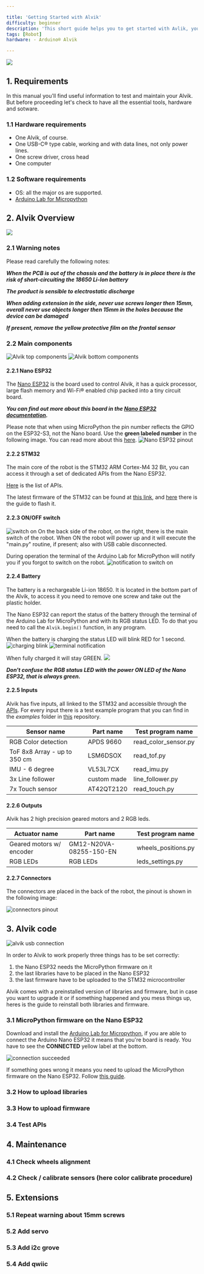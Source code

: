 ```yaml
---

title: 'Getting Started with Alvik'
difficulty: beginner
description: 'This short guide helps you to get started with Avlik, you'll also find useful information to maintain your Alvik.'
tags: [Robot]
hardware: - Arduino® Alvik

---
```


![](assets/title.png)

## 1. Requirements
In this manual you'll find useful information to test and maintain your Alvik. But before proceeding let's check to have all the essential tools, hardware and sotware. 

### 1.1 Hardware requirements

 - One Alvik, of course.
 - One USB-C® type cable, working and with data lines, not only power lines.
 - One screw driver, cross head
 - One computer

### 1.2 Software requirements

 - OS: all the major os are supported.
 - [Arduino Lab for Micropython](https://labs.arduino.cc/en/labs/micropython)

## 2. Alvik Overview
![](assets/main-components.png)
### 2.1 Warning notes
Please read carefully the following notes:

***When the PCB is out of the chassis and the battery is in place there is the risk of short-circuiting the 18650 Li-Ion battery***

***The product is sensible to electrostatic discharge***

***When adding extension in the side, never use screws longer then 15mm, overall never use objects longer then 15mm in the holes because the device can be damaged***

***If present, remove the yellow protective film on the frontal sensor***

### 2.2 Main components
![Alvik top components](assets/up-components.png)
![Alvik bottom components](assets/down-components.png)
#### 2.2.1 Nano ESP32
The [Nano ESP32](https://store.arduino.cc/products/nano-esp32) is the board used to control Alvik, it has a quick processor, large flash memory and Wi-Fi® enabled chip packed into a tiny circuit board.

***You can find out more about this board in the [Nano ESP32 documentation](/hardware/nano-esp32).***

Please note that when using MicroPython the pin number reflects the GPIO on the ESP32-S3, not the Nano board. Use the **green labeled number** in the following image. You can read more about this [here](https://docs.arduino.cc/micropython/micropython-course/course/introduction-python#nano-esp32--micropython-pinout).
![Nano ESP32 pinout](assets/esp-pinout.png)

#### 2.2.2 STM32

The main core of the robot is the STM32 ARM Cortex-M4 32 Bit, you can access it through a set of dedicated APIs from the Nano ESP32.

[Here](/tutorials/cheat-sheet/cheat-sheet.md) is the list of APIs.

The latest firmware of the STM32 can be found at [this link](https://github.com/arduino/arduino-alvik-mpy/releases), and [here](#how-to-upload-firmware) there is the guide to flash it.


#### 2.2.3 ON/OFF switch
![switch on](assets/robot-on.png)
On the back side of the robot, on the right, there is the main switch of the robot. When ON the robot will power up and it will execute the "main.py" routine, if present; also with USB cable disconnected.


During operation the terminal of the Arduino Lab for MicroPython will notify you if you forgot to switch on the robot.
![notification to switch on](assets/message-switch-on.png)

#### 2.2.4 Battery

The battery is a rechargeable Li-ion 18650. It is located in the bottom part of the Alvik, to access it you need to remove one screw and take out the plastic holder.

The Nano ESP32 can report the status of the battery through the terminal of the Arduino Lab for MicroPython and with its RGB status LED. To do that you need to call the `Alvik.begin()` function, in any program.

When the battery is charging the status LED will blink RED for 1 second.
![charging blink](assets/charging.gif)
![terminal notification](assets/ide-charging.png)

When fully charged it will stay GREEN.
![](assets/charged.png)

***Don't confuse the RGB status LED with the power ON LED of the Nano ESP32, that is always green.***

#### 2.2.5 Inputs

Alvik has five inputs, all linked to the STM32 and accessible through the [APIs](/tutorials/cheat-sheet/cheat-sheet.md). For every input there is a test example program that you can find in the _examples_ folder in [this](https://github.com/arduino/arduino-alvik-mpy/tree/main/examples) repository. 

| **Sensor name**              | **Part name** | **Test program name** |
|------------------------------|---------------|-----------------------|
| RGB Color detection          | APDS 9660     | read_color_sensor.py  |
| ToF 8x8 Array - up to 350 cm | LSM6DSOX      | read_tof.py           |
| IMU - 6 degree               | VL53L7CX      | read_imu.py           |
| 3x Line follower             | custom made   | line_follower.py      |
| 7x Touch sensor              | AT42QT2120    | read_touch.py         |

#### 2.2.6 Outputs

Alvik has 2 high precision geared motors and 2 RGB leds.

| **Actuator name**        | **Part name**           | **Test program name** |
|--------------------------|-------------------------|-----------------------|
| Geared motors w/ encoder | GM12-N20VA-08255-150-EN | wheels_positions.py   |
| RGB LEDs                 | RGB LEDs                | leds_settings.py      |

#### 2.2.7 Connectors

The connectors are placed in the back of the robot, the pinout is shown in the following image:

![connectors pinout](assets/datasheet_connectors.png)

## 3. Alvik code
![alvik usb connection](assets/connecting-final.gif)

In order to Alvik to work properly three things has to be set correctly:

 1. the Nano ESP32 needs the MicroPython firmware on it
 2. the last libraries have to be placed in the Nano ESP32
 3. the last firmware have to be uploaded to the STM32 microcontroller

Alvik comes with a preinstalled version of libraries and firmware, but in case you want to upgrade it or if something happened and you mess things up, heres is the guide to reinstall both libraries and firmware.

### 3.1 MicroPython firmware on the Nano ESP32

Download and install the [Arduino Lab for Micropython](https://labs.arduino.cc/en/labs/micropython), if you are able to connect the Arduino Nano ESP32 it means that you're board is ready. You have to see the **CONNECTED** yellow label at the bottom.

![connection succeeded](assets/connection_succeeded.png)

If something goes wrong it means you need to upload the MicroPython firmware on the Nano ESP32.
Follow [this guide](https://docs.arduino.cc/micropython/basics/board-installation/).

### 3.2 How to upload libraries



### 3.3 How to upload firmware
### 3.4 Test APIs

## 4. Maintenance
### 4.1 Check wheels alignment
### 4.2 Check / calibrate sensors (here color calibrate procedure)

## 5. Extensions
### 5.1 Repeat warning about 15mm screws
### 5.2 Add servo
### 5.3 Add i2c grove
### 5.4 Add qwiic

